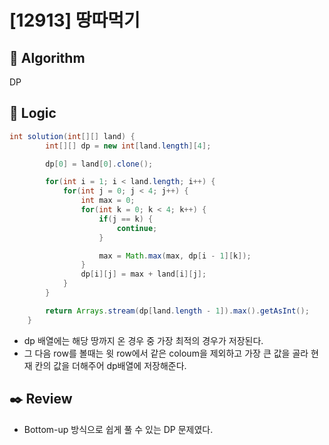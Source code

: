 # [12913] 땅따먹기

## :pushpin: **Algorithm**

DP

## :round_pushpin: **Logic**

```java
int solution(int[][] land) {
        int[][] dp = new int[land.length][4];

        dp[0] = land[0].clone();

        for(int i = 1; i < land.length; i++) {
            for(int j = 0; j < 4; j++) {
                int max = 0;
                for(int k = 0; k < 4; k++) {
                    if(j == k) {
                        continue;
                    }

                    max = Math.max(max, dp[i - 1][k]);
                }
                dp[i][j] = max + land[i][j];
            }
        }

        return Arrays.stream(dp[land.length - 1]).max().getAsInt();
    }
```

- dp 배열에는 해당 땅까지 온 경우 중 가장 최적의 경우가 저장된다.
- 그 다음 row를 볼때는 윗 row에서 같은 coloum을 제외하고 가장 큰 값을 골라 현재 칸의 값을 더해주어 dp배열에 저장해준다.

## :black_nib: **Review**

- Bottom-up 방식으로 쉽게 풀 수 있는 DP 문제였다.
